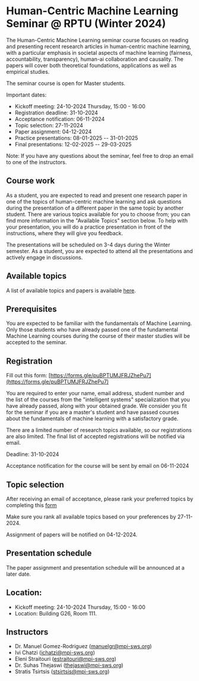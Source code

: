 # Human-Centric Machine Learning Seminar @ RPTU (Winter 2024)

The Human-Centric Machine Learning seminar course focuses on reading and presenting recent research articles in human-centric machine learning, with a particular emphasis in
societal aspects of machine learning (fairness, accountability, transparency), human-ai collaboration and causality. The papers will cover both theoretical foundations, applications as well as empirical studies.

The seminar course is open for Master students.

Important dates:

- Kickoff meeting: 24-10-2024 Thursday, 15:00 - 16:00
- Registration deadline: 31-10-2024
- Acceptance notification: 06-11-2024
- Topic selection: 27-11-2024
- Paper assignment: 04-12-2024
- Practice presentations: 08-01-2025 -- 31-01-2025
- Final presentations: 12-02-2025 -- 29-03-2025

Note: If you have any questions about the seminar, feel free to drop an email to
one of the instructors.

## Course work

As a student, you are expected to read and present one research paper in one of the topics of human-centric machine learning and ask questions during the presentation of a different paper in the same topic by another student. There are various topics available for you to choose from; you can find more information in the "Available Topics" 
section below. To help with your presentation, you will do a practice presentation in front of the instructions, where they will give you feedback.

The presentations will be scheduled on 3-4 days during the Winter semester. As a student, you are expected to attend all the presentations and actively engage in discussions.

## Available topics
 
A list of available topics and papers is available [here](https://docs.google.com/document/d/12UGu9BenZFOmmGjMhGPl5RchiT5mX953bBMhKUt8LzY/edit?usp=sharing).

## Prerequisites

You are expected to be familiar with the fundamentals of Machine Learning. Only those students who have already passed one of the fundamental Machine Learning courses during the course of their master studies will be accepted to the seminar.

## Registration

Fill out this form: [https://forms.gle/puBPTUMJFRJZhePu7](https://forms.gle/puBPTUMJFRJZhePu7)

You are required to enter your name, email address, student number and the list of the courses from the "intelligent systems" specialization that you have already passed, along with your obtained grade. We consider you fit for the seminar if you are a master's student and have passed courses about the fundamentals of machine learning with a satisfactory grade.

There are a limited number of research topics available, so our registrations are also limited. The final list of accepted registrations will be notified via
email.

Deadline: 31-10-2024

Acceptance notification for the course will be sent by email on 06-11-2024

## Topic selection

After receiving an email of acceptance, please rank your preferred topics by completing this [form](https://prettyform.addxt.com/a/form/?vf=1FAIpQLScZgq7-Th9-V3AV2-RQgZxI3yNtRL9ubCWMr0hPG1XZMeGIAg)

Make sure you rank all available topics based on your preferences by 27-11-2024.

Assignment of papers will be notified on 04-12-2024.

## Presentation schedule

The paper assignment and presentation schedule will be announced at a later date.

## Location:

 - Kickoff meeting: 24-10-2024 Thursday, 15:00 - 16:00
 - Location: Building G26, Room 111.

## Instructors

- Dr. Manuel Gomez-Rodriguez (manuelgr@mpi-sws.org)
- Ivi Chatzi (ichatzi@mpi-sws.org)
- Eleni Straitouri (estraitouri@mpi-sws.org)
- Dr. Suhas Thejaswi (thejaswi@mpi-sws.org)
- Stratis Tsirtsis (stsirtsis@mpi-sws.org)
